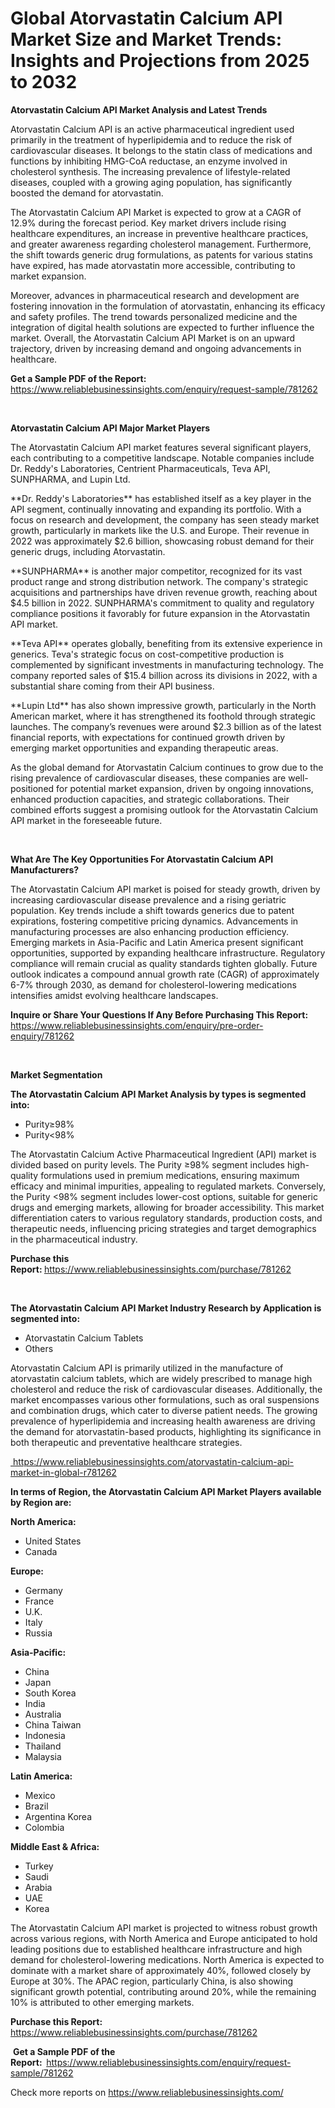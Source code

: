 <p><h1>Global Atorvastatin Calcium API Market Size and Market Trends: Insights and Projections from 2025 to 2032</h1></p><p><strong>Atorvastatin Calcium API Market Analysis and Latest Trends</strong></p>
<p><p>Atorvastatin Calcium API is an active pharmaceutical ingredient used primarily in the treatment of hyperlipidemia and to reduce the risk of cardiovascular diseases. It belongs to the statin class of medications and functions by inhibiting HMG-CoA reductase, an enzyme involved in cholesterol synthesis. The increasing prevalence of lifestyle-related diseases, coupled with a growing aging population, has significantly boosted the demand for atorvastatin.</p><p>The Atorvastatin Calcium API Market is expected to grow at a CAGR of 12.9% during the forecast period. Key market drivers include rising healthcare expenditures, an increase in preventive healthcare practices, and greater awareness regarding cholesterol management. Furthermore, the shift towards generic drug formulations, as patents for various statins have expired, has made atorvastatin more accessible, contributing to market expansion.</p><p>Moreover, advances in pharmaceutical research and development are fostering innovation in the formulation of atorvastatin, enhancing its efficacy and safety profiles. The trend towards personalized medicine and the integration of digital health solutions are expected to further influence the market. Overall, the Atorvastatin Calcium API Market is on an upward trajectory, driven by increasing demand and ongoing advancements in healthcare.</p></p>
<p><strong>Get a Sample PDF of the Report:&nbsp;</strong> <a href="https://www.reliablebusinessinsights.com/enquiry/request-sample/781262?utm_campaign=3043&utm_medium=2&utm_source=Github&utm_content=ia&utm_term=26032025&utm_id=atorvastatin-calcium-api">https://www.reliablebusinessinsights.com/enquiry/request-sample/781262</a></p>
<p>&nbsp;</p>
<p><strong>Atorvastatin Calcium API Major Market Players</strong></p>
<p><p>The Atorvastatin Calcium API market features several significant players, each contributing to a competitive landscape. Notable companies include Dr. Reddy's Laboratories, Centrient Pharmaceuticals, Teva API, SUNPHARMA, and Lupin Ltd.</p><p>**Dr. Reddy's Laboratories** has established itself as a key player in the API segment, continually innovating and expanding its portfolio. With a focus on research and development, the company has seen steady market growth, particularly in markets like the U.S. and Europe. Their revenue in 2022 was approximately $2.6 billion, showcasing robust demand for their generic drugs, including Atorvastatin.</p><p>**SUNPHARMA** is another major competitor, recognized for its vast product range and strong distribution network. The company's strategic acquisitions and partnerships have driven revenue growth, reaching about $4.5 billion in 2022. SUNPHARMA's commitment to quality and regulatory compliance positions it favorably for future expansion in the Atorvastatin API market.</p><p>**Teva API** operates globally, benefiting from its extensive experience in generics. Teva's strategic focus on cost-competitive production is complemented by significant investments in manufacturing technology. The company reported sales of $15.4 billion across its divisions in 2022, with a substantial share coming from their API business.</p><p>**Lupin Ltd** has also shown impressive growth, particularly in the North American market, where it has strengthened its foothold through strategic launches. The company’s revenues were around $2.3 billion as of the latest financial reports, with expectations for continued growth driven by emerging market opportunities and expanding therapeutic areas.</p><p>As the global demand for Atorvastatin Calcium continues to grow due to the rising prevalence of cardiovascular diseases, these companies are well-positioned for potential market expansion, driven by ongoing innovations, enhanced production capacities, and strategic collaborations. Their combined efforts suggest a promising outlook for the Atorvastatin Calcium API market in the foreseeable future.</p></p>
<p>&nbsp;</p>
<p><strong>What Are The Key Opportunities For Atorvastatin Calcium API Manufacturers?</strong></p>
<p><p>The Atorvastatin Calcium API market is poised for steady growth, driven by increasing cardiovascular disease prevalence and a rising geriatric population. Key trends include a shift towards generics due to patent expirations, fostering competitive pricing dynamics. Advancements in manufacturing processes are also enhancing production efficiency. Emerging markets in Asia-Pacific and Latin America present significant opportunities, supported by expanding healthcare infrastructure. Regulatory compliance will remain crucial as quality standards tighten globally. Future outlook indicates a compound annual growth rate (CAGR) of approximately 6-7% through 2030, as demand for cholesterol-lowering medications intensifies amidst evolving healthcare landscapes.</p></p>
<p><strong>Inquire or Share Your Questions If Any Before Purchasing This Report:</strong> <a href="https://www.reliablebusinessinsights.com/enquiry/pre-order-enquiry/781262?utm_campaign=3043&utm_medium=2&utm_source=Github&utm_content=ia&utm_term=26032025&utm_id=atorvastatin-calcium-api">https://www.reliablebusinessinsights.com/enquiry/pre-order-enquiry/781262</a></p>
<p>&nbsp;</p>
<p><strong>Market Segmentation</strong></p>
<p><strong>The Atorvastatin Calcium API Market Analysis by types is segmented into:</strong></p>
<p><ul><li>Purity≥98%</li><li>Purity<98%</li></ul></p>
<p><p>The Atorvastatin Calcium Active Pharmaceutical Ingredient (API) market is divided based on purity levels. The Purity ≥98% segment includes high-quality formulations used in premium medications, ensuring maximum efficacy and minimal impurities, appealing to regulated markets. Conversely, the Purity <98% segment includes lower-cost options, suitable for generic drugs and emerging markets, allowing for broader accessibility. This market differentiation caters to various regulatory standards, production costs, and therapeutic needs, influencing pricing strategies and target demographics in the pharmaceutical industry.</p></p>
<p><strong>Purchase this Report:&nbsp;</strong><a href="https://www.reliablebusinessinsights.com/purchase/781262?utm_campaign=3043&utm_medium=2&utm_source=Github&utm_content=ia&utm_term=26032025&utm_id=atorvastatin-calcium-api">https://www.reliablebusinessinsights.com/purchase/781262</a></p>
<p>&nbsp;</p>
<p><strong>The Atorvastatin Calcium API Market Industry Research by Application is segmented into:</strong></p>
<p><ul><li>Atorvastatin Calcium Tablets</li><li>Others</li></ul></p>
<p><p>Atorvastatin Calcium API is primarily utilized in the manufacture of atorvastatin calcium tablets, which are widely prescribed to manage high cholesterol and reduce the risk of cardiovascular diseases. Additionally, the market encompasses various other formulations, such as oral suspensions and combination drugs, which cater to diverse patient needs. The growing prevalence of hyperlipidemia and increasing health awareness are driving the demand for atorvastatin-based products, highlighting its significance in both therapeutic and preventative healthcare strategies.</p></p>
<p><a href="https://www.reliablebusinessinsights.com/atorvastatin-calcium-api-market-in-global-r781262?utm_campaign=3043&utm_medium=2&utm_source=Github&utm_content=ia&utm_term=26032025&utm_id=atorvastatin-calcium-api">&nbsp;https://www.reliablebusinessinsights.com/atorvastatin-calcium-api-market-in-global-r781262</a></p>
<p><strong>In terms of Region, the Atorvastatin Calcium API Market Players available by Region are:</strong></p>
<p>
    <p> <strong> North America: </strong>
        <ul>
            <li>United States</li>
            <li>Canada</li>
        </ul>
        </p> 
    <p> <strong> Europe: </strong>
        <ul>
            <li>Germany</li>
            <li>France</li>
            <li>U.K.</li>
            <li>Italy</li>
            <li>Russia</li>
        </ul>
        </p> 
    <p> <strong> Asia-Pacific: </strong>
        <ul>
            <li>China</li>
            <li>Japan</li>
            <li>South Korea</li>
            <li>India</li>
            <li>Australia</li>
            <li>China Taiwan</li>
            <li>Indonesia</li>
            <li>Thailand</li>
            <li>Malaysia</li>
        </ul>
        </p> 
    <p> <strong> Latin America: </strong>
        <ul>
            <li>Mexico</li>
            <li>Brazil</li>
            <li>Argentina Korea</li>
            <li>Colombia</li>
        </ul>
        </p> 
    <p> <strong> Middle East & Africa: </strong>
        <ul>
            <li>Turkey</li>
            <li>Saudi</li>
            <li>Arabia</li>
            <li>UAE</li>
            <li>Korea</li>
        </ul>
    </p>
    </p>
<p><p>The Atorvastatin Calcium API market is projected to witness robust growth across various regions, with North America and Europe anticipated to hold leading positions due to established healthcare infrastructure and high demand for cholesterol-lowering medications. North America is expected to dominate with a market share of approximately 40%, followed closely by Europe at 30%. The APAC region, particularly China, is also showing significant growth potential, contributing around 20%, while the remaining 10% is attributed to other emerging markets.</p></p>
<p><strong>Purchase this Report: </strong><a href="https://www.reliablebusinessinsights.com/purchase/781262?utm_campaign=3043&utm_medium=2&utm_source=Github&utm_content=ia&utm_term=26032025&utm_id=atorvastatin-calcium-api">https://www.reliablebusinessinsights.com/purchase/781262</a></p>
<p>&nbsp;<strong>Get a Sample PDF of the Report:&nbsp;&nbsp;</strong><a href="https://www.reliablebusinessinsights.com/enquiry/request-sample/781262?utm_campaign=3043&utm_medium=2&utm_source=Github&utm_content=ia&utm_term=26032025&utm_id=atorvastatin-calcium-api">https://www.reliablebusinessinsights.com/enquiry/request-sample/781262</a></p>
<p><strong></strong></p>
<p>Check more reports on <a href="https://www.reliablebusinessinsights.com/?utm_campaign=3043&utm_medium=2&utm_source=Github&utm_content=ia&utm_term=26032025&utm_id=atorvastatin-calcium-api">https://www.reliablebusinessinsights.com/</a></p>